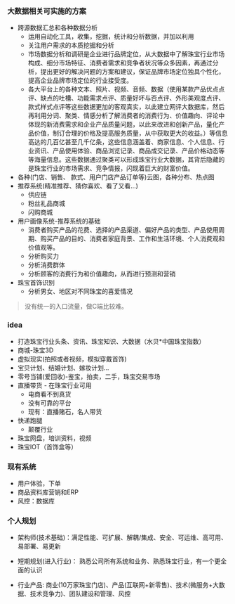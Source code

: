 
### 大数据相关可实施的方案
- 跨源数据汇总和各种数据分析
    - 运用自动化工具，收集，挖掘，统计和分析数据，并加以利用
    - 关注用户需求的本质挖掘和分析
    - 市场数据分析和调研是企业进行品牌定位，从大数据中了解珠宝行业市场构成、细分市场特征、消费者需求和竞争者状况等众多因素，再通过分析，提出更好的解决问题的方案和建议，保证品牌市场定位独具个性化，提高企业品牌市场定位的行业接受度。
    - 各大平台上的各种文本、照片、视频、音频、数据（使用某款产品优点点评、缺点的吐槽、功能需求点评、质量好坏与否点评、外形美观度点评、款式样式点评等这些数据更加的客观真实，以此建立网评大数据库，然后再利用分词、聚类、情感分析了解消费者的消费行为、价值趣向、评论中体现的新消费需求和企业产品质量问题，以此来改进和创新产品，量化产品价值，制订合理的价格及提高服务质量，从中获取更大的收益。）等信息高达的几百亿甚至几千亿条，这些信息涵盖着、商家信息、个人信息、行业资讯、产品使用体验、商品浏览记录、商品成交记录、产品价格动态等等海量信息。这些数据通过聚类可以形成珠宝行业大数据，其背后隐藏的是珠宝行业的市场需求、竞争情报，闪现着巨大的财富价值。
- 各种(门店、销售、 款式、用户门店产品订单等)云图，各种分布、热点图
- 推荐系统(精准推荐、猜你喜欢、看了又看...)
    - 供应链
    - 粉丝礼品商城
    - 闪购商城
- 用户画像系统-推荐系统的基础
    - 消费者购买产品的花费、选择的产品渠道、偏好产品的类型、产品使用周期、购买产品的目的、消费者家庭背景、工作和生活环境、个人消费观和价值观等。
    - 分析购买力
    - 分析消费群体
    - 分析顾客的消费行为和价值趣向，从而进行预测和营销
- 珠宝首饰识别
    - 分析男女、地区对不同珠宝的喜爱情况


> 没有统一的入口流量，做C端比较难。



### idea
- 打造珠宝行业头条、资讯、珠宝知识、大数据（水贝*中国珠宝指数）
- 商城-珠宝3D
- 虚拟现实(拍照或者视频，模拟穿戴首饰)
- 宝贝计划、结婚计划、嫁妆计划...
- 零号当铺(爱回收)-鉴宝，拍卖，二手，珠宝交易市场
- 直播带货 - 在珠宝行业可用
    - 电商看不到真货
    - 没有可靠的平台
    - 现有：直播赌石，名人带货
- 快递跑腿
    - 颠覆行业
- 珠宝网盘，培训资料，视频
- 珠宝IOT（首饰盒等）

### 现有系统
- 用户体验，下单
- 商品资料库营销和ERP
- 风控：数据库

### 个人规划
- 架构师(技术基础)：满足性能、可扩展、解耦/集成、安全、可运维、高可用、易部署、易更新

- 短期规划(进入行业)： 熟悉公司所有系统和业务、熟悉珠宝行业，有一个更全面的认识

- 行业产品: 商业(10万家珠宝门店)、产品(互联网+新零售)、技术(微服务+大数据、技术竞争力)、团队建设和管理、风控
